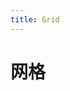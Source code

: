 ```yaml
---
title: Grid
---
```

# 网格


<ClientOnly>
  <grid-demos-1></grid-demos-1>
</ClientOnly>

<ClientOnly>
  <grid-demos-2></grid-demos-2>
</ClientOnly>

<ClientOnly>
  <grid-demos-3></grid-demos-3>
</ClientOnly>